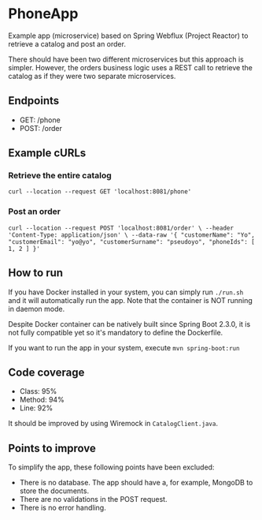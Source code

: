# PhoneApp

Example app (microservice) based on Spring Webflux (Project Reactor) to retrieve a catalog and post an order.

There should have been two different microservices but this approach is simpler. However, the orders business logic uses a REST call to retrieve the catalog as if they were two separate microservices.

## Endpoints
 * GET: /phone
 * POST: /order
 
## Example cURLs

### Retrieve the entire catalog
`curl --location --request GET 'localhost:8081/phone'`

### Post an order
`curl --location --request POST 'localhost:8081/order' \
 --header 'Content-Type: application/json' \
 --data-raw '{
     "customerName": "Yo",
     "customerEmail": "yo@yo",
     "customerSurname": "pseudoyo",
     "phoneIds": [
         1, 2
     ]
 }'`
 
## How to run
If you have Docker installed in your system, you can simply run `./run.sh` and it will automatically run the app. Note that the container is NOT running in daemon mode.

Despite Docker container can be natively built since Spring Boot 2.3.0, it is not fully compatible yet so it's mandatory to define the Dockerfile.

If you want to run the app in your system, execute `mvn spring-boot:run`

## Code coverage
* Class: 95%
* Method: 94%
* Line: 92%

It should be improved by using Wiremock in `CatalogClient.java`.
 
## Points to improve

To simplify the app, these following points have been excluded:

* There is no database. The app should have a, for example, MongoDB to store the documents.
* There are no validations in the POST request.
* There is no error handling.